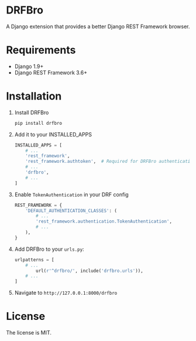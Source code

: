 # DRFBro

A Django extension that provides a better Django REST Framework browser.

# Requirements

- Django 1.9+
- Django REST Framework 3.6+

# Installation

1. Install DRFBro

    ```sh
    pip install drfbro
    ```

2. Add it to your INSTALLED_APPS

    ```python
    INSTALLED_APPS = [
        # ...
        'rest_framework',
        'rest_framework.authtoken',  # Required for DRFBro authentication
        # ...
        'drfbro',
        # ...
    ]
    ```

3. Enable `TokenAuthentication`  in your DRF config

    ```python
    REST_FRAMEWORK = {
        'DEFAULT_AUTHENTICATION_CLASSES': (
            # ...
            'rest_framework.authentication.TokenAuthentication',
            # ...
        ),
    }
    ```

4. Add DRFBro to your `urls.py`:

    ```python
    urlpatterns = [
        # ...
            url(r'^drfbro/', include('drfbro.urls')),
        # ...
    ]
    ```

5. Navigate to `http://127.0.0.1:8000/drfbro`

# License

The license is MIT.
